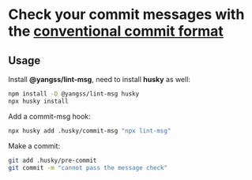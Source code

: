 # Check your commit messages with the [conventional commit format](https://www.conventionalcommits.org/en/v1.0.0/)

## Usage
Install **@yangss/lint-msg**, need to install **husky** as well:
```sh
npm install -D @yangss/lint-msg husky
npx husky install
```

Add a commit-msg hook:
```sh
npx husky add .husky/commit-msg "npx lint-msg"
```

Make a commit:
```sh
git add .husky/pre-commit
git commit -m "cannot pass the message check"
```